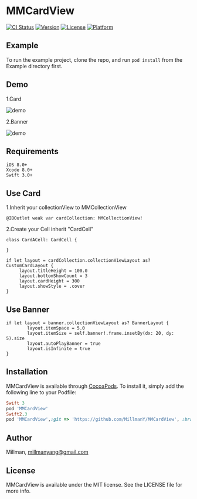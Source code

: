 # MMCardView

[![CI Status](http://img.shields.io/travis/Millman/MMCardView.svg?style=flat)](https://travis-ci.org/Millman/MMCardView)
[![Version](https://img.shields.io/cocoapods/v/MMCardView.svg?style=flat)](http://cocoapods.org/pods/MMCardView)
[![License](https://img.shields.io/cocoapods/l/MMCardView.svg?style=flat)](http://cocoapods.org/pods/MMCardView)
[![Platform](https://img.shields.io/cocoapods/p/MMCardView.svg?style=flat)](http://cocoapods.org/pods/MMCardView)

## Example

To run the example project, clone the repo, and run `pod install` from the Example directory first.

## Demo
1.Card

![demo](https://github.com/MillmanY/MMCardView/blob/master/demo.gif)

2.Banner

![demo](https://github.com/MillmanY/MMCardView/blob/master/demoBanner.gif)



## Requirements

    iOS 8.0+
    Xcode 8.0+
    Swift 3.0+
## Use Card
1.Inherit your collectionView to MMCollectionView
       
    @IBOutlet weak var cardCollection: MMCollectionView!
    
2.Create your Cell inherit "CardCell"

    class CardACell: CardCell {

    }

    if let layout = cardCollection.collectionViewLayout as? CustomCardLayout {
         layout.titleHeight = 100.0
         layout.bottomShowCount = 3
         layout.cardHeight = 300
         layout.showStyle = .cover
    }
## Use Banner

    if let layout = banner.collectionViewLayout as? BannerLayout {
            layout.itemSpace = 5.0
            layout.itemSize = self.banner!.frame.insetBy(dx: 20, dy: 5).size
            layout.autoPlayBanner = true
            layout.isInfinite = true
    }

## Installation

MMCardView is available through [CocoaPods](http://cocoapods.org). To install
it, simply add the following line to your Podfile:

```ruby
Swift 3
pod 'MMCardView'
Swift2.3
pod 'MMCardView',:git => 'https://github.com/MillmanY/MMCardView', :branch => ‘Swift2’

```

## Author

Millman, millmanyang@gmail.com

## License

MMCardView is available under the MIT license. See the LICENSE file for more info.
